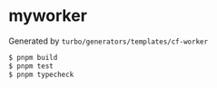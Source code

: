 # myworker

Generated by `turbo/generators/templates/cf-worker`

```bash
$ pnpm build
$ pnpm test
$ pnpm typecheck
```